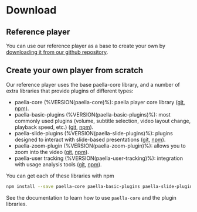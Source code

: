 # Download

## Reference player

You can use our reference player as a base to create your own by [downloading it from our github repository](). 

## Create your own player from scratch

Our reference player uses the base paella-core library, and a number of extra libraries that provide plugins of different types:

- paella-core (%VERSION(paella-core)%): paella player core library ([git](https://github.com/polimediaupv/paella-core), [npm](https://www.npmjs.com/package/paella-core)).
- paella-basic-plugins (%VERSION(paella-basic-plugins)%): most commonly used plugins (volume, subtitle selection, video layout change, playback speed, etc.) ([git](https://github.com/polimediaupv/paella-basic-plugins), [npm](https://www.npmjs.com/package/paella-basic-plugins)).
- paella-slide-plugins  (%VERSION(paella-slide-plugins)%): plugins designed to interact with slide-based presentations ([git](https://github.com/polimediaupv/paella-slide-plugins), [npm](https://www.npmjs.com/package/paella-slide-plugins)).
- paella-zoom-plugin (%VERSION(paella-zoom-plugin)%): allows you to zoom into the video ([git](https://github.com/polimediaupv/paella-zoom-plugin), [npm](https://www.npmjs.com/package/paella-zoom-plugin)).
- paella-user tracking (%VERSION(paella-user-tracking)%): integration with usage analysis tools ([git](https://github.com/polimediaupv/paella-user-tracking), [npm](https://www.npmjs.com/package/paella-user-tracking)).

You can get each of these libraries with npm

```sh
npm install --save paella-core paella-basic-plugins paella-slide-plugins paella-zoom-plugin paella-user-tracking
```

See the documentation to learn how to use `paella-core` and the plugin libraries.
